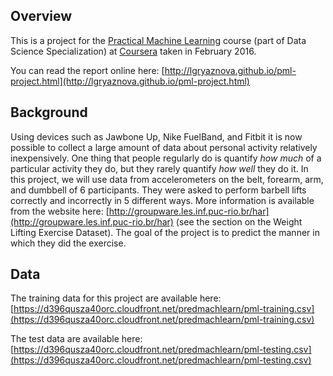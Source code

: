 ## Overview

This is a project for the [Practical Machine Learning](https://www.coursera.org/learn/practical-machine-learning/) course (part of Data Science Specialization) at [Coursera](https://www.coursera.org/) taken in February 2016.

You can read the report online here: [http://lgryaznova.github.io/pml-project.html](http://lgryaznova.github.io/pml-project.html)

## Background

Using devices such as Jawbone Up, Nike FuelBand, and Fitbit it is now possible to collect a large amount of data about personal activity relatively inexpensively. One thing that people regularly do is quantify *how much* of a particular activity they do, but they rarely quantify *how well* they do it. In this project, we will use data from accelerometers on the belt, forearm, arm, and dumbbell of 6 participants. They were asked to perform barbell lifts correctly and incorrectly in 5 different ways. More information is available from the website here: [http://groupware.les.inf.puc-rio.br/har](http://groupware.les.inf.puc-rio.br/har) (see the section on the Weight Lifting Exercise Dataset). The goal of the project is to predict the manner in which they did the exercise.

## Data

The training data for this project are available here: [https://d396qusza40orc.cloudfront.net/predmachlearn/pml-training.csv](https://d396qusza40orc.cloudfront.net/predmachlearn/pml-training.csv)

The test data are available here: [https://d396qusza40orc.cloudfront.net/predmachlearn/pml-testing.csv](https://d396qusza40orc.cloudfront.net/predmachlearn/pml-testing.csv)
